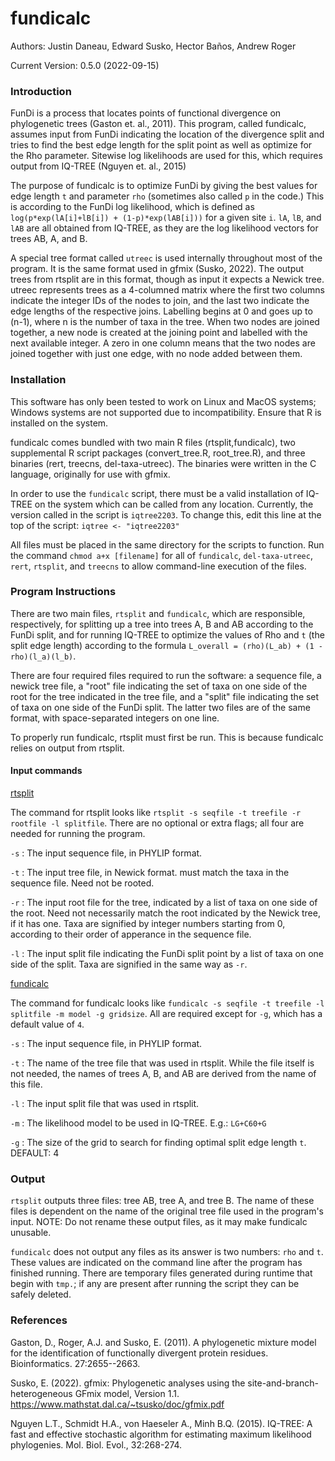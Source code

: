# fundicalc
Authors: Justin Daneau, Edward Susko, Hector Baños, Andrew Roger

Current Version: 0.5.0 (2022-09-15)

### Introduction
FunDi is a process that locates points of functional divergence on phylogenetic trees (Gaston et. al., 2011). This program, called fundicalc, assumes input from FunDi indicating the location of the divergence split and tries to find the best edge length for the split point as well as optimize for the Rho parameter. Sitewise log likelihoods are used for this, which requires output from IQ-TREE (Nguyen et. al., 2015)

The purpose of fundicalc is to optimize FunDi by giving the best values for edge length `t` and parameter `rho` (sometimes also called `p` in the code.) This is according to the FunDi log likelihood, which is defined as `log(p*exp(lA[i]+lB[i]) + (1-p)*exp(lAB[i]))` for a given site `i`. `lA`, `lB`, and `lAB` are all obtained from IQ-TREE, as they are the log likelihood vectors for trees AB, A, and B. 

A special tree format called `utreec` is used internally throughout most of the program. It is the same format used in gfmix (Susko, 2022). The output trees from rtsplit are in this format, though as input it expects a Newick tree. utreec represents trees as a 4-columned matrix where the first two columns indicate the integer IDs of the nodes to join, and the last two indicate the edge lengths of the respective joins. Labelling begins at 0 and goes up to (n-1), where n is the number of taxa in the tree. When two nodes are joined together, a new node is created at the joining point and labelled with the next available integer. A zero in one column means that the two nodes are joined together with just one edge, with no node added between them. 

### Installation
This software has only been tested to work on Linux and MacOS systems; Windows systems are not supported due to incompatibility. Ensure that R is installed on the system.

fundicalc comes bundled with two main R files (rtsplit,fundicalc), two supplemental R script packages (convert_tree.R, root_tree.R), and three binaries (rert, treecns, del-taxa-utreec). The binaries were written in the C language, originally for use with gfmix.

In order to use the `fundicalc` script, there must be a valid installation of IQ-TREE on the system which can be called from any location. Currently, the version called in the script is `iqtree2203`. To change this, edit this line at the top of the script: `iqtree <- "iqtree2203"`

All files must be placed in the same directory for the scripts to function. Run the command `chmod a+x [filename]` for all of `fundicalc`, `del-taxa-utreec`, `rert`, `rtsplit`, and `treecns` to allow command-line execution of the files. 

### Program Instructions
There are two main files, `rtsplit` and `fundicalc`, which are responsible, respectively, for splitting up a tree into trees A, B and AB according to the FunDi split, and for running IQ-TREE to optimize the values of Rho and `t` (the split edge length) according to the formula `L_overall = (rho)(L_ab) + (1 - rho)(l_a)(l_b)`.

There are four required files required to run the software: a sequence file, a newick tree file, a "root" file indicating the set of taxa on one side of the root for the tree indicated in the tree file, and a "split" file indicating the set of taxa on one side of the FunDi split. The latter two files are of the same format, with space-separated integers on one line. 

To properly run fundicalc, rtsplit must first be run. This is because fundicalc relies on output from rtsplit. 

#### Input commands

<ins>rtsplit</ins>

The command for rtsplit looks like `rtsplit -s seqfile -t treefile -r rootfile -l splitfile`. There are no optional or extra flags; all four are needed for running the program.

`-s` : The input sequence file, in PHYLIP format.

`-t` : The input tree file, in Newick format. must match the taxa in the sequence file. Need not be rooted.

`-r` : The input root file for the tree, indicated by a list of taxa on one side of the root. Need not necessarily match the root indicated by the Newick tree, if it has one. Taxa are signified by integer numbers starting from 0, according to their order of apperance in the sequence file.
       
`-l` : The input split file indicating the FunDi split point by a list of taxa on one side of the split. Taxa are signified in the same way as `-r`.

<ins>fundicalc</ins>

The command for fundicalc looks like `fundicalc -s seqfile -t treefile -l splitfile -m model -g gridsize`. All are required except for `-g`, which has a default value of `4`. 

`-s` : The input sequence file, in PHYLIP format.

`-t` : The name of the tree file that was used in rtsplit. While the file itself is not needed, the names of trees A, B, and AB are derived from the name of this file. 

`-l` : The input split file that was used in rtsplit. 

`-m` : The likelihood model to be used in IQ-TREE. E.g.: `LG+C60+G`

`-g` : The size of the grid to search for finding optimal split edge length `t`. DEFAULT: 4

### Output
`rtsplit` outputs three files: tree AB, tree A, and tree B. The name of these files is dependent on the name of the original tree file used in the program's input. NOTE: Do not rename these output files, as it may make fundicalc unusable.

`fundicalc` does not output any files as its answer is two numbers: `rho` and `t`. These values are indicated on the command line after the program has finished running. There are temporary files generated during runtime that begin with `tmp.`; if any are present after running the script they can be safely deleted.

### References

Gaston, D., Roger, A.J. and Susko, E. (2011).
A phylogenetic mixture model for the identification of functionally divergent protein residues.
Bioinformatics. 27:2655--2663.

Susko, E. (2022). 
gfmix: Phylogenetic analyses using the site-and-branch-heterogeneous GFmix model, Version 1.1.
https://www.mathstat.dal.ca/~tsusko/doc/gfmix.pdf

Nguyen L.T., Schmidt H.A., von Haeseler A., Minh B.Q. (2015).
IQ-TREE: A fast and effective stochastic algorithm for estimating maximum likelihood phylogenies.
Mol. Biol. Evol., 32:268-274.
